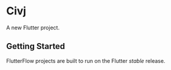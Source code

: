 # Civj

A new Flutter project.

## Getting Started

FlutterFlow projects are built to run on the Flutter _stable_ release.
